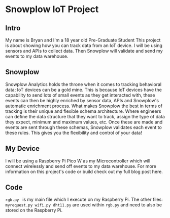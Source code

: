 # Snowplow IoT Project
## Intro
My name is Bryan and I'm a 18 year old Pre-Graduate Student 
This project is about showing how you can track data from an IoT device.
I will be using sensors and APIs to collect data. Then Snowplow will validate and send my events to my data warehouse. 

## Snowplow
Snowplow Analytics holds the throne when it comes to tracking behavioral data; IoT devices can be a gold mine. This is because IoT devices have the capability to send lots of small events as they get interacted with, these events can then be highly enriched by sensor data, APIs and Snowplow's automatic enrichment process.
What makes Snowplow the best in terms of tracking is their unique and flexible schema architecture. Where engineers can define the data structure that they want to track, assign the type of data they expect, minimum and maximum values, etc. Once these are made and events are sent through these schemas, Snowplow validates each event to these rules. This gives you the flexibility and control of your data!

## My Device
I will be using a Raspberry Pi Pico W as my Microcontroller which will connect wirelessly and send off events to my data warehouse. For more information on this project's code or build check out my full blog post here.

## Code
```rgb.py ``` is my main file which I execute on my Raspberry Pi.
The other files: ```myrequest.py wifi.py dht11.py``` are used within ```rgb.py``` and need to also be stored on the Raspberry Pi.